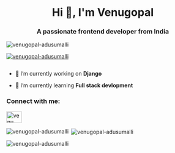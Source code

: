 <h1 align="center">Hi 👋, I'm Venugopal</h1>
<h3 align="center">A passionate frontend developer from India</h3>

<p align="left"> <img src="https://komarev.com/ghpvc/?username=venugopal-adusumalli&label=Profile%20views&color=0e75b6&style=flat" alt="venugopal-adusumalli" /> </p>

<p align="left"> <a href="https://github.com/ryo-ma/github-profile-trophy"><img src="https://github-profile-trophy.vercel.app/?username=venugopal-adusumalli" alt="venugopal-adusumalli" /></a> </p>

<p align="left"> <a href="https://twitter.com/" target="blank"><img src="https://img.shields.io/twitter/follow/?logo=twitter&style=for-the-badge" alt="" /></a> </p>

- 🔭 I’m currently working on **Django**

- 🌱 I’m currently learning **Full stack devlopment**

<h3 align="left">Connect with me:</h3>
<p align="left">
<a href="https://linkedin.com/in/venu gopal adusumalli" target="blank"><img align="center" src="https://raw.githubusercontent.com/rahuldkjain/github-profile-readme-generator/master/src/images/icons/Social/linked-in-alt.svg" alt="venu gopal adusumalli" height="30" width="40" /></a>
</p>

<p><img align="left" src="https://github-readme-stats.vercel.app/api/top-langs?username=venugopal-adusumalli&show_icons=true&locale=en&layout=compact" alt="venugopal-adusumalli" /></p>

<p>&nbsp;<img align="center" src="https://github-readme-stats.vercel.app/api?username=venugopal-adusumalli&show_icons=true&locale=en" alt="venugopal-adusumalli" /></p>

<p><img align="center" src="https://github-readme-streak-stats.herokuapp.com/?user=venugopal-adusumalli&" alt="venugopal-adusumalli" /></p>

